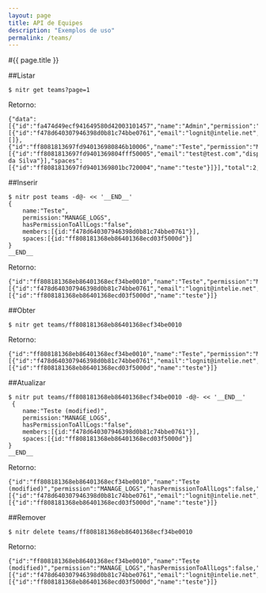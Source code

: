 ```yaml
---
layout: page
title: API de Equipes
description: "Exemplos de uso"
permalink: /teams/
---
```

#{{ page.title }}

##Listar

    $ nitr get teams?page=1

Retorno:

    {"data":[{"id":"fa474d49ecf941649580d42003101457","name":"Admin","permission":"MANAGE_ACCESS","hasPermissionToAllLogs":true,"members":[{"id":"f478d640307946398d0b81c74bbe0761","email":"lognit@intelie.net","displayName":"Administrator"}],"spaces":[]},{"id":"ff8081813697fd940136980846b10006","name":"Teste","permission":"MANAGE_LOGS","hasPermissionToAllLogs":false,"members":[{"id":"ff8081813697fd9401369804fff50005","email":"test@test.com","displayName":"Test da Silva"}],"spaces":[{"id":"ff8081813697fd9401369801bc720004","name":"teste"}]}],"total":2,"page":1,"pageSize":10}

##Inserir

    $ nitr post teams -d@- << '__END__' 
    {
        name:"Teste",
        permission:"MANAGE_LOGS",
        hasPermissionToAllLogs:"false",
        members:[{id:"f478d640307946398d0b81c74bbe0761"}],
        spaces:[{id:"ff808181368eb86401368ecd03f5000d"}]
    }
    __END__

Retorno:

    {"id":"ff808181368eb86401368ecf34be0010","name":"Teste","permission":"MANAGE_LOGS","hasPermissionToAllLogs":false,"members":[{"id":"f478d640307946398d0b81c74bbe0761","email":"lognit@intelie.net","displayName":"Administrator"}],"spaces":[{"id":"ff808181368eb86401368ecd03f5000d","name":"teste"}]}

##Obter

    $ nitr get teams/ff808181368eb86401368ecf34be0010

Retorno:

    {"id":"ff808181368eb86401368ecf34be0010","name":"Teste","permission":"MANAGE_LOGS","hasPermissionToAllLogs":false,"members":[{"id":"f478d640307946398d0b81c74bbe0761","email":"lognit@intelie.net","displayName":"Administrator"}],"spaces":[{"id":"ff808181368eb86401368ecd03f5000d","name":"teste"}]}

##Atualizar

    $ nitr put teams/ff808181368eb86401368ecf34be0010 -d@- << '__END__' 
     {
        name:"Teste (modified)",
        permission:"MANAGE_LOGS",
        hasPermissionToAllLogs:"false",
        members:[{id:"f478d640307946398d0b81c74bbe0761"}],
        spaces:[{id:"ff808181368eb86401368ecd03f5000d"}]
    }
    __END__


Retorno:

    {"id":"ff808181368eb86401368ecf34be0010","name":"Teste (modified)","permission":"MANAGE_LOGS","hasPermissionToAllLogs":false,"members":[{"id":"f478d640307946398d0b81c74bbe0761","email":"lognit@intelie.net","displayName":"Administrator"}],"spaces":[{"id":"ff808181368eb86401368ecd03f5000d","name":"teste"}]}

##Remover

    $ nitr delete teams/ff808181368eb86401368ecf34be0010

Retorno:

    {"id":"ff808181368eb86401368ecf34be0010","name":"Teste (modified)","permission":"MANAGE_LOGS","hasPermissionToAllLogs":false,"members":[{"id":"f478d640307946398d0b81c74bbe0761","email":"lognit@intelie.net","displayName":"Administrator"}],"spaces":[{"id":"ff808181368eb86401368ecd03f5000d","name":"teste"}]}
